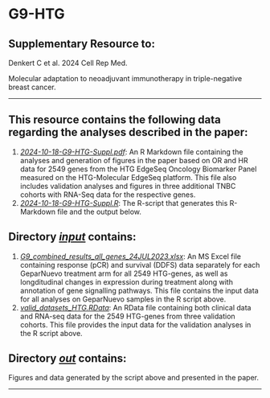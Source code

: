 # G9-HTG


## Supplementary Resource to:  

Denkert C et al. 2024 Cell Rep Med.

Molecular adaptation to neoadjuvant immunotherapy in triple-negative breast cancer.

************************************************************

## This resource contains the following data regarding the analyses described in the paper:


1. [*2024-10-18-G9-HTG-Suppl.pdf*](https://github.com/tkarn/G9-HTG/blob/main/2024-10-18-G9-HTG-Suppl.pdf):  An R Markdown file containing the analyses and generation of figures in the paper based on OR and HR data for 2549 genes from the HTG EdgeSeq Oncology Biomarker Panel measured on the HTG-Molecular EdgeSeq platform. This file also includes validation analyses and figures in three additional TNBC cohorts with RNA-Seq data for the respective genes.
2. [*2024-10-18-G9-HTG-Suppl.R*](https://github.com/tkarn/G9-HTG/blob/main/2024-10-18-G9-HTG-Suppl.R):  The R-script that generates this R-Markdown file and the output below.


## Directory [*input*](https://github.com/tkarn/G9-HTG/tree/main/input/) contains:
1. [*G9_combined_results_all_genes_24JUL2023.xlsx*](https://github.com/tkarn/G9-HTG/tree/main/input/G9_combined_results_all_genes_24JUL2023.xlsx):  An MS Excel file containing response (pCR) and survival (DDFS) data separately for each GeparNuevo treatment arm for all 2549 HTG-genes, as well as longditudinal changes in expression during treatment along with annotation of gene signalling pathways. This file contains the input data for all analyses on GeparNuevo samples in the R script above.
2. [*valid_datasets_HTG.RData*](https://github.com/tkarn/G9-HTG/tree/main/input/valid_datasets_HTG.RData):  An RData file containing both clinical data and RNA-seq data for the 2549 HTG-genes from three validation cohorts. This file provides the input data for the validation analyses in the R script above. 


## Directory [*out*](https://github.com/tkarn/G9-HTG/tree/main/out/) contains: 
Figures and data generated by the script above and presented in the paper.

************************************************************

 
